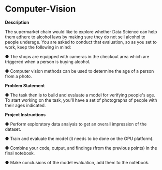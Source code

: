 # Computer-Vision

**Description**

The supermarket chain would like to explore whether Data Science can help them adhere to alcohol laws by making sure they do not sell alcohol to people underage. You are asked to conduct that evaluation, so as you set to work, keep the following in mind:

● The shops are equipped with cameras in the checkout area which are triggered when a person is buying alcohol.

● Computer vision methods can be used to determine the age of a person from a photo.

**Problem Statement**

● The task then is to build and evaluate a model for verifying people's age. To start working on the task, you'll have a set of photographs of people with their ages indicated.

**Project Instructions**

● Perform exploratory data analysis to get an overall impression of the dataset.

● Train and evaluate the model (it needs to be done on the GPU platform).

● Combine your code, output, and findings (from the previous points) in the final notebook.

● Make conclusions of the model evaluation, add them to the notebook.
